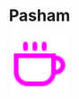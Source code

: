 <div align="center">

# Pasham

<img src="./src/static/coffee.svg" width=100 align="center"></img>

</div>

